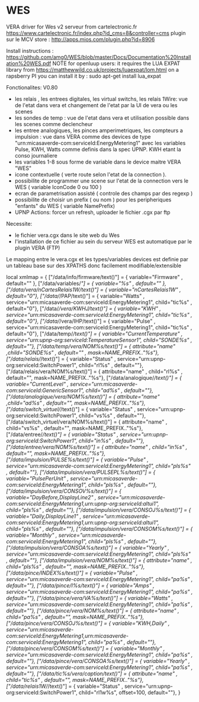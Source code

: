 # WES
VERA driver for Wes v2 serveur from cartelectronic.fr
https://www.cartelectronic.fr/index.php?id_cms=8&controller=cms
plugin sur le MCV store : http://apps.mios.com/plugin.php?id=8906

Install instructions : https://github.com/amg0/WES/blob/master/Docs/Documentation%20Installation%20WES.pdf
NOTE for openluup users: it requires the LUA EXPAT library from  https://matthewwild.co.uk/projects/luaexpat/lom.html
on a rapsberry PI you can install it by :  sudo apt-get install lua_expat

Fonctionalites: V0.80
- les relais , les entrees digitales, les virtual switchs, les relais 1Wire: vue de l'etat dans vera et changement de l'etat par la UI de vera ou les scenes
- les sondes de temp : vue de l'etat dans vera et utilisation possible dans les scenes comme declencheur
- les entree analogiques,  les pinces amperimetriques, les compteurs a impulsion : vue dans VERA comme des devices de type "urn:micasaverde-com:serviceId:EnergyMetering1" avec les variables Pulse, KWH, Watts comme definis dans la spec UPNP. KWH etant la conso journaliere
- les variables 1-8 sous forme de variable dans le device maitre VERA "WES"
- icone contextuelle ( verte route selon l'etat de la connection ). 
- possibilite de programmer une scene sur l'etat de la connection vers le WES ( variable IconCode 0 ou 100 )
- ecran de parametrisation assisté ( controle des champs par des regexp )
- possibilite de choisir un prefix ( ou nom ) pour les peripheriques "enfants" du WES ( variable NamePrefix)
- UPNP Actions: forcer un refresh,  uploader le fichier .cgx par ftp

Necessite:
- le fichier vera.cgx dans le site web du Wes
- l'installation de ce fichier au sein du serveur WES est automatique par le plugin VERA  (FTP)


Le mapping entre le vera.cgx et les types/variables devices est definie par un tableau base sur des XPATHS donc facilement modifiable/extensible


local xmlmap = {
	["/data/info/firmware/text()"] = 					{ variable="Firmware" , default="" },
	["/data/variables/*"] = 								{ variable="%s" , default="" },
	["/data/vera/nCartesRelais1W/text()"] = 	{ variable="nCartesRelais1W" ,  default="0"},
	["/data/*/PAP/text()"] = 								{ variable="Watts" , service="urn:micasaverde-com:serviceId:EnergyMetering1", child="tic%s" , default="0"},
	["/data/*/vera/KWHJ/text()"] = 					{ variable="KWH" , service="urn:micasaverde-com:serviceId:EnergyMetering1", child="tic%s" , default="0"},
	["/data/*/vera/IHP/text()"] = 						{ variable="Pulse" , service="urn:micasaverde-com:serviceId:EnergyMetering1", child="tic%s" , default="0"},
	["/data/temp/*/text()"] = 							{ variable="CurrentTemperature" , service="urn:upnp-org:serviceId:TemperatureSensor1", child="SONDE%s" , default=""},
	["/data/temp/vera/NOM%s/text()"] = 			{ attribute="name" ,child="SONDE%s" , default="" , mask=NAME_PREFIX.."%s"},
	["/data/relais/*/text()"] = 							{ variable="Status" , service="urn:upnp-org:serviceId:SwitchPower1", child="rl%s" , default=""},
	["/data/relais/vera/NOM%s/text()"] = 		{ attribute="name" , child="rl%s" , default="", mask=NAME_PREFIX.."%s"},
	["/data/analogique/*/text()"] = 					{ variable="CurrentLevel" , service="urn:micasaverde-com:serviceId:GenericSensor1", child="ad%s" , default=""},
	["/data/analogique/vera/NOM%s/text()"] = { attribute="name" ,child="ad%s" , default="", mask=NAME_PREFIX.."%s"},
	["/data/switch_virtuel/*/text()"] = 				{ variable="Status" , service="urn:upnp-org:serviceId:SwitchPower1", child="vs%s" , default=""},
	["/data/switch_virtuel/vera/NOM%s/text()"] = { attribute="name" , child="vs%s" , default="", mask=NAME_PREFIX.."%s"},
	["/data/entree/*/text()"] = 							{ variable="Status" , service="urn:upnp-org:serviceId:SwitchPower1", child="in%s" , default=""},
	["/data/entree/vera/NOM%s/text()"] = 		{ attribute="name" , child="in%s" , default="", mask=NAME_PREFIX.."%s"},
	["/data/impulsion/PULSE%s/text()"] = 		{ variable="Pulse" , service="urn:micasaverde-com:serviceId:EnergyMetering1", child="pls%s" , default=""},
	["/data/impulsion/vera/PULSEPL%s/text()"] = { variable="PulsePerUnit" , service="urn:micasaverde-com:serviceId:EnergyMetering1", child="pls%s" , default=""},
	["/data/impulsion/vera/CONSOV%s/text()"] = { variable="DayBefore,DisplayLine2" , service="urn:micasaverde-com:serviceId:EnergyMetering1,urn:upnp-org:serviceId:altui1", child="pls%s" , default=""},
	["/data/impulsion/vera/CONSOJ%s/text()"] = { variable="Daily,DisplayLine1" , service="urn:micasaverde-com:serviceId:EnergyMetering1,urn:upnp-org:serviceId:altui1", child="pls%s" , default=""},
	["/data/impulsion/vera/CONSOM%s/text()"] = { variable="Monthly" , service="urn:micasaverde-com:serviceId:EnergyMetering1", child="pls%s" , default=""},
	["/data/impulsion/vera/CONSOA%s/text()"] = { variable="Yearly" , service="urn:micasaverde-com:serviceId:EnergyMetering1", child="pls%s" , default=""},
	["/data/impulsion/vera/NOM%s/text()"] = 	{ attribute="name" , child="pls%s" , default="", mask=NAME_PREFIX.."%s"},
	["/data/pince/INDEX%s/text()"] = 			{ variable="Pulse" , service="urn:micasaverde-com:serviceId:EnergyMetering1", child="pa%s" , default=""},
	["/data/pince/I%s/text()"] = 				{ variable="Amps" , service="urn:micasaverde-com:serviceId:EnergyMetering1", child="pa%s" , default=""},
	["/data/pince/vera/VA%s/text()"] = 		{ variable="Watts" , service="urn:micasaverde-com:serviceId:EnergyMetering1", child="pa%s" , default=""},
	["/data/pince/vera/NOM%s/text()"] = 		{ attribute="name" , child="pa%s" , default="", mask=NAME_PREFIX.."%s"},
	["/data/pince/vera/CONSOJ%s/text()"] = 	{ variable="KWH,Daily" , service="urn:micasaverde-com:serviceId:EnergyMetering1,urn:micasaverde-com:serviceId:EnergyMetering1", child="pa%s" , default=""},
	["/data/pince/vera/CONSOM%s/text()"] = 	{ variable="Monthly" , service="urn:micasaverde-com:serviceId:EnergyMetering1", child="pa%s" , default=""},
	["/data/pince/vera/CONSOA%s/text()"] = 	{ variable="Yearly" , service="urn:micasaverde-com:serviceId:EnergyMetering1", child="pa%s" , default=""},
	["/data/tic%s/vera/caption/text()"] = 			{ attribute="name" , child="tic%s" , default="", mask=NAME_PREFIX.."%s"},
	["/data/relais1W/*/text()"] = 						{ variable="Status" , service="urn:upnp-org:serviceId:SwitchPower1", child="rl1w%s", offset=100, default=""},
}
